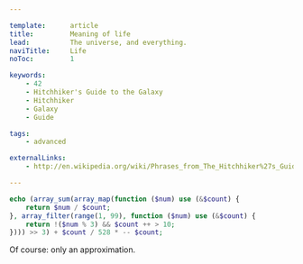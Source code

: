 ```yaml
---

template:      article
title:         Meaning of life
lead:          The universe, and everything.
naviTitle:     Life
noToc:         1

keywords:
    - 42
    - Hitchhiker's Guide to the Galaxy
    - Hitchhiker
    - Galaxy
    - Guide

tags:
    - advanced

externalLinks:
    - http://en.wikipedia.org/wiki/Phrases_from_The_Hitchhiker%27s_Guide_to_the_Galaxy

---
```


```php
echo (array_sum(array_map(function ($num) use (&$count) {
    return $num / $count;
}, array_filter(range(1, 99), function ($num) use (&$count) {
    return !($num % 3) && $count ++ > 10;
}))) >> 3) + $count / 528 * -- $count;
```

Of course: only an approximation.